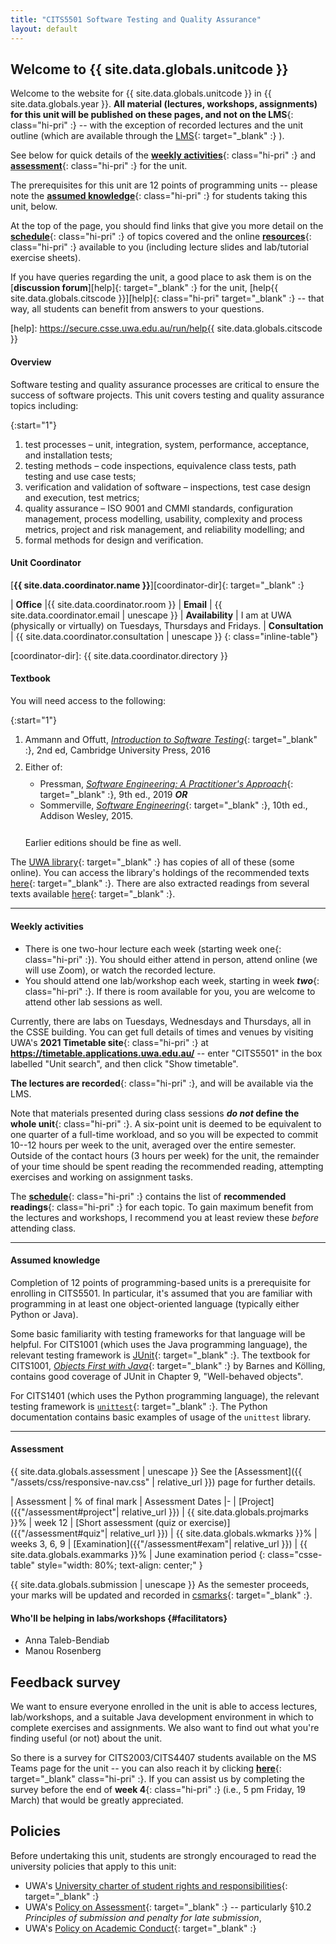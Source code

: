 ```yaml
---
title: "CITS5501 Software Testing and Quality Assurance"
layout: default
---
```


<style>

ul, ol, dl, li p {
  margin: 0 0 0.70em;
}
</style>

## Welcome to {{ site.data.globals.unitcode }}

Welcome to the website for {{ site.data.globals.unitcode }}
in {{ site.data.globals.year }}. **All material (lectures, workshops,
assignments) for this unit will be published on these pages, and not on
the LMS**{: class="hi-pri" :} -- with the exception of recorded lectures
and the unit outline (which are available through the
[LMS][lms]{: target="_blank" :} ).

[lms]: https://lms.uwa.edu.au

See below for quick details of the
[**weekly activities**](#weekly-activities){: class="hi-pri" :}
and
[**assessment**](#assessment){: class="hi-pri" :}
for the unit.

<!--
, as well as [who will be facilitating](#facilitators) the labs/workshops.
-->

The prerequisites for this unit are 12 points of programming units --
please note the [**assumed knowledge**](#assumed-knowledge){: class="hi-pri" :} for students taking this unit, below.

At the top of the page, you should find links that
give you more detail on the
[**schedule**](schedule){: class="hi-pri" :} of topics
covered and the online
[**resources**](resources){: class="hi-pri" :}
available to you (including lecture slides and lab/tutorial exercise
sheets).

If you have queries regarding the unit, a good place to ask them is
on the [**discussion forum**][help]{: target="_blank" :}
for the unit, [help{{ site.data.globals.citscode }}][help]{: class="hi-pri" target="_blank" :} --
that way, all students can benefit from answers to your questions.

[help]: https://secure.csse.uwa.edu.au/run/help{{ site.data.globals.citscode }}

#### Overview

Software testing and quality assurance processes are critical to ensure
the success of software projects.
This unit covers testing and quality assurance topics including:

{:start="1"}
1.  test processes – unit, integration, system, performance,
    acceptance, and installation tests;
1.  testing methods – code inspections, equivalence class tests, path testing
    and use case tests;
1.  verification and validation of software – inspections, test case design and
    execution, test metrics;
1.  quality assurance – ISO 9001 and CMMI standards, configuration management,
    process modelling, usability, complexity and process metrics, project and
    risk management, and reliability modelling; and
1.  formal methods for design and verification.

#### Unit Coordinator

[**{{ site.data.coordinator.name }}**][coordinator-dir]{: target="_blank" :}  

| **Office** |{{ site.data.coordinator.room }}
| **Email** | {{ site.data.coordinator.email | unescape }}
| **Availability** | I am at UWA (physically or virtually) on Tuesdays, Thursdays and Fridays. 
| **Consultation** | {{ site.data.coordinator.consultation | unescape }} 
{: class="inline-table"}

[coordinator-dir]: {{ site.data.coordinator.directory }}

#### Textbook

You will need access to the following:

{:start="1"}
1.  Ammann and Offutt,
    [*Introduction to Software Testing*][ammann-text]{: target="_blank" :},
    2nd ed, Cambridge University Press, 2016
1.  Either of:

    -   Pressman,
        [*Software Engineering: A Practitioner's Approach*][pressman-text]{: target="_blank" :},
        9th ed., 2019 **<span>*OR*</span>**
    -   Sommerville,
        [*Software Engineering*][sommerville-text]{: target="_blank" :},
        10th ed., Addison Wesley, 2015.

    &nbsp;\
    Earlier editions should be fine as well.

[ammann-text]: https://www.amazon.com/Introduction-Software-Testing-Paul-Ammann/dp/1107172012
[pressman-text]: https://www.amazon.com.au/ISE-Software-Engineering-Practitioners-Approach/dp/1260548007/
[sommerville-text]: https://www.amazon.com.au/Software-Engineering-Global-Ian-Sommerville/dp/1292096136/

The [UWA library][library]{: target="_blank" :} has copies of all of
these (some online). You can access the library's holdings of the
recommended texts [here][unit-texts]{: target="_blank" :}. There are
also extracted readings from several texts available
[here][unit-extracts]{: target="_blank" :}.

[library]: https://www.uwa.edu.au/library/home
[unit-texts]: http://www.unitreadings.library.uwa.edu.au/leganto/public/61UWA_INST/lists/11016332940002101?auth=SAML&section=11016332950002101
[unit-extracts]: http://www.unitreadings.library.uwa.edu.au/leganto/public/61UWA_INST/lists/11016332940002101?auth=SAML&section=11308340080002101

------

#### Weekly activities

- There is one two-hour lecture each week (starting <span>week one</span>{: class="hi-pri" :}). You should either attend in person,
  attend online (we will use Zoom), or watch the recorded lecture.
- You should attend one lab/workshop each week, starting in week
  ***two***{: class="hi-pri" :}.
  If there is room available for you, you are welcome to attend other
  lab sessions as well.

Currently, there are labs on Tuesdays, Wednesdays and Thursdays, all in the
CSSE building. You can get full details of times and venues by
visiting UWA's **2021 Timetable site**{: class="hi-pri" :} at
**<https://timetable.applications.uwa.edu.au/>** -- enter "CITS5501" in the
box labelled "Unit search", and then click "Show timetable".

**The lectures are recorded**{: class="hi-pri" :}, and will be
available via the LMS.

Note that materials presented during class sessions
**<span>*do not*</span> define the whole unit**{: class="hi-pri" :}.
A six-point unit is deemed to be equivalent to one quarter of a
full-time workload, and so you will be expected to commit 10--12 hours
per week to the unit, averaged over the entire semester.
Outside of the contact hours (3 hours per week) for the unit, the
remainder of your time should be spent reading the recommended reading,
attempting exercises and working on assignment tasks.

The [**schedule**](schedule){: class="hi-pri" :}
contains the list of **recommended readings**{: class="hi-pri" :} for each
topic. To gain maximum benefit from the lectures and workshops, I
recommend you at least review these *before* attending class.

-----

#### Assumed knowledge

Completion of 12 points of programming-based units is a prerequisite
for enrolling in CITS5501. In particular, it's assumed that you are
familiar with programming in at least one object-oriented language
(typically either Python or Java).

Some basic familiarity with testing frameworks for that language will be
helpful.
For CITS1001 (which uses the Java programming language), the relevant
testing framework is [JUnit][junit]{: target="_blank" :}. The textbook
for CITS1001,
[*Objects First with Java*][objects-first]{: target="_blank" :} by Barnes and Kölling,
contains good coverage of JUnit in Chapter 9, "Well-behaved objects".

For CITS1401 (which uses the Python programming language), the relevant
testing framework is [`unittest`][py-unittest]{: target="_blank" :}. The Python
documentation contains basic examples of usage of the `unittest`
library.

[junit]: https://junit.org/junit4/ 
[objects-first]: https://www.amazon.com.au/Objects-First-Java-Practical-Introduction-ebook/dp/B01H3UKO1E
[py-unittest]: https://docs.python.org/3/library/unittest.html

-----

#### Assessment

{{ site.data.globals.assessment | unescape }} See the
[Assessment]({{ "/assets/css/responsive-nav.css" | relative_url }})
page for further details.

| Assessment | % of final mark | Assessment Dates
|-
| [Project]({{"/assessment#project"| relative_url }}) | {{ site.data.globals.projmarks }}% | week 12
| [Short assessment (quiz or exercise)]({{"/assessment#quiz"| relative_url }}) | {{ site.data.globals.wkmarks }}% | weeks 3, 6, 9
| [Examination]({{"/assessment#exam"| relative_url }}) | {{ site.data.globals.exammarks }}% | June examination period
{: class="csse-table" style="width: 80%; text-align: center;" }

{{ site.data.globals.submission | unescape }} As the
semester proceeds, your marks will be updated and recorded in
[csmarks][csmarks]{: target="_blank" :}.

[cssubmit]: https://secure.csse.uwa.edu.au/run/cssubmit
[csmarks]: https://secure.csse.uwa.edu.au/run/csmarks

#### Who'll be helping in labs/workshops {#facilitators}

- Anna Taleb-Bendiab
- Manou Rosenberg

## Feedback survey

We want to ensure everyone enrolled in the unit is able to access
lectures, lab/workshops, and a suitable Java development environment in which to
complete exercises and assignments. We also want to find out what you're
finding useful (or not) about the unit.

So there is a survey for CITS2003/CITS4407 students available on the MS
Teams page for the unit -- you can also reach it by clicking
[**here**][survey-link]{: target="_blank" class="hi-pri" :}. If you can
assist us by completing the survey before the end of **week 4**{:
class="hi-pri" :} (i.e., 5 pm Friday, 19 March) that would be greatly
appreciated.

[survey-link]: https://teams.microsoft.com/l/entity/81fef3a6-72aa-4648-a763-de824aeafb7d/_djb2_msteams_prefix_225387803?context=%7B%22subEntityId%22%3Anull%2C%22channelId%22%3A%2219%3A9a6540f366aa438c8fe185aadb8cb33a%40thread.tacv2%22%7D&groupId=8c2d8b6e-4af0-457b-8094-32e95c4d6107&tenantId=05894af0-cb28-46d8-8716-74cdb46e2226

## Policies

Before undertaking this unit,
students are strongly encouraged to read the university policies that apply
to this unit:

- UWA's [University charter of student rights and responsibilities][charter]{: target="_blank" :}
- UWA's [Policy on Assessment][assessment-policy]{: target="_blank" :} -- particularly &sect;10.2 <i>Principles of submission and penalty for late submission</i>,
- UWA's [Policy on Academic Conduct][academic-conduct]{: target="_blank" :}

[charter]: https://www.uwa.edu.au/policy/-/media/Policy/Policy/Student-Administration/Charter-of-Student-Right-and-Responsibilities/Charter-of-Student-Rights-and-Responsibilities.doc
[assessment-policy]: https://www.uwa.edu.au/policy/-/media/Policy/Policy/Teaching-and-Research-Training/Learning-and-Teaching/Assessment/Assessment-Policy.doc
[academic-conduct]: https://www.uwa.edu.au/policy/-/media/Policy/Policy/Student-Administration/Academic-Conduct/Academic-Conduct-Policy.doc

<!--
  vim: tw=72
-->
